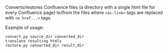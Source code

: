 Converts/restores Confluence files (a directory with a single html file for every Confluence page) to/from the files where `<ac:link>` tags are replaced with `<a href...>` tags.

Example of usage:

    convert.py source_dir converted_dir
    translate resulting htmls
    restore.py converted_dir result_dir 
